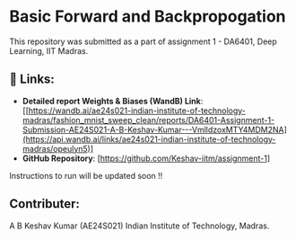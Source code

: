 # Basic Forward and Backpropogation
This repository was submitted as a part of assignment 1 - DA6401, Deep Learning, IIT Madras.


## 🔗 Links:
- **Detailed report Weights & Biases (WandB) Link**: [[https://wandb.ai/ae24s021-indian-institute-of-technology-madras/fashion_mnist_sweep_clean/reports/DA6401-Assignment-1-Submission-AE24S021-A-B-Keshav-Kumar---VmlldzoxMTY4MDM2NA](https://api.wandb.ai/links/ae24s021-indian-institute-of-technology-madras/opeulyn5)]
- **GitHub Repository**: [https://github.com/Keshav-iitm/assignment-1]



Instructions to run will be updated soon !!

## Contributer:
A B Keshav Kumar (AE24S021)
Indian Institute of Technology, Madras.
